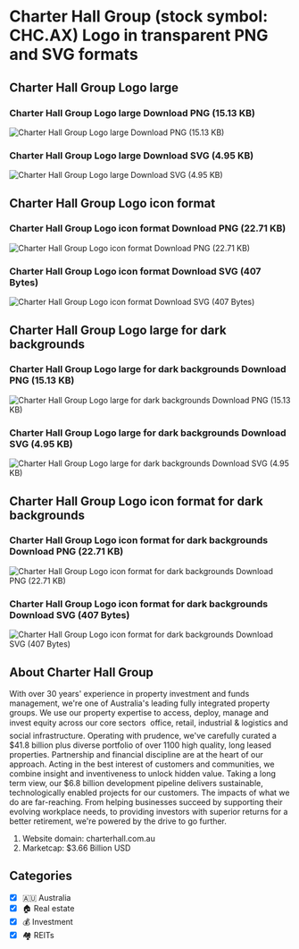 # Charter Hall Group (stock symbol: CHC.AX) Logo in transparent PNG and SVG formats

## Charter Hall Group Logo large

### Charter Hall Group Logo large Download PNG (15.13 KB)

![Charter Hall Group Logo large Download PNG (15.13 KB)](/img/orig/CHC.AX_BIG-c85c43ed.png)

### Charter Hall Group Logo large Download SVG (4.95 KB)

![Charter Hall Group Logo large Download SVG (4.95 KB)](/img/orig/CHC.AX_BIG-637f4bc0.svg)

## Charter Hall Group Logo icon format

### Charter Hall Group Logo icon format Download PNG (22.71 KB)

![Charter Hall Group Logo icon format Download PNG (22.71 KB)](/img/orig/CHC.AX-28aaee57.png)

### Charter Hall Group Logo icon format Download SVG (407 Bytes)

![Charter Hall Group Logo icon format Download SVG (407 Bytes)](/img/orig/CHC.AX-68803fcf.svg)

## Charter Hall Group Logo large for dark backgrounds

### Charter Hall Group Logo large for dark backgrounds Download PNG (15.13 KB)

![Charter Hall Group Logo large for dark backgrounds Download PNG (15.13 KB)](/img/orig/CHC.AX_BIG.D-6bb5b692.png)

### Charter Hall Group Logo large for dark backgrounds Download SVG (4.95 KB)

![Charter Hall Group Logo large for dark backgrounds Download SVG (4.95 KB)](/img/orig/CHC.AX_BIG.D-b56614b4.svg)

## Charter Hall Group Logo icon format for dark backgrounds

### Charter Hall Group Logo icon format for dark backgrounds Download PNG (22.71 KB)

![Charter Hall Group Logo icon format for dark backgrounds Download PNG (22.71 KB)](/img/orig/CHC.AX.D-8802c5e1.png)

### Charter Hall Group Logo icon format for dark backgrounds Download SVG (407 Bytes)

![Charter Hall Group Logo icon format for dark backgrounds Download SVG (407 Bytes)](/img/orig/CHC.AX.D-0b7eba6a.svg)

## About Charter Hall Group

With over 30 years' experience in property investment and funds management, we're one of Australia's leading fully integrated property groups. We use our property expertise to access, deploy, manage and invest equity across our core sectors  office, retail, industrial & logistics and social infrastructure. Operating with prudence, we've carefully curated a $41.8 billion plus diverse portfolio of over 1100 high quality, long leased properties. Partnership and financial discipline are at the heart of our approach. Acting in the best interest of customers and communities, we combine insight and inventiveness to unlock hidden value. Taking a long term view, our $6.8 billion development pipeline delivers sustainable, technologically enabled projects for our customers. The impacts of what we do are far-reaching. From helping businesses succeed by supporting their evolving workplace needs, to providing investors with superior returns for a better retirement, we're powered by the drive to go further.

1. Website domain: charterhall.com.au
2. Marketcap: $3.66 Billion USD


## Categories
- [x] 🇦🇺 Australia
- [x] 🏠 Real estate
- [x] 💰 Investment
- [x] 🏘️ REITs
